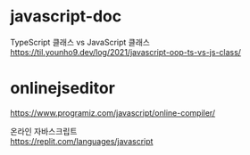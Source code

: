 # javascript-doc

TypeScript 클래스 vs JavaScript 클래스  
https://til.younho9.dev/log/2021/javascript-oop-ts-vs-js-class/

# onlinejseditor

https://www.programiz.com/javascript/online-compiler/

온라인 자바스크립트  
https://replit.com/languages/javascript
